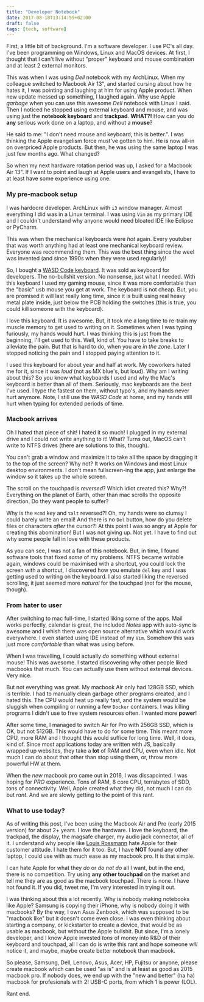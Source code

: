 ```yaml
---
title: "Developer Notebook"
date: 2017-08-18T13:14:59+02:00
draft: false
tags: [tech, software]
---
```

First, a little bit of background. I'm a software developer. I use PC's all day. 
I've been programming on Windows, Linux and MacOS devices. At first, I thought 
that I can't live without "proper" keyboard and mouse combination and at 
least 2 external monitors. 

This was when I was using *Dell* notebook with 
my ArchLinux. When my colleague switched to Macbook Air 13", and started 
cursing about how he hates it, I was pointing and laughing at him for using 
Apple product. When new update messed up something, I laughed again. Why 
use Apple *garbage* when you can use this awesome *Dell* notebook with Linux I said.
Then I noticed he stopped using external keyboard and mouse, and was using just the
**notebook keyboard** and **trackpad**. **WHAT?!** How can you do **any** serious
work done on a laptop, and without a **mouse**?

He said to me: "I don't need mouse and keyboard, this is better.". I was thinking 
the Apple evangelism force must've gotten to him. He is now all-in on overpriced Apple products.
But then, he was using the same laptop I was just few months ago. What changed?

So when my next hardware rotation period was up, I asked for a Macbook Air 13".
If I want to point and laugh at Apple users and evangelists, I have to at least
have some experience using one.

### My pre-macbook setup
I was hardocre developer. ArchLinux with `i3` window manager. Almost everything I did was
in a Linux terminal. I was using `Vim` as my primary IDE and I couldn't understand why anyone
would need bloated IDE like Eclipse or PyCharm.

This was when the mechanical keyboards were *hot* again. Every youtuber that was worth anything
had at least one mechanical keyboard review. Everyone was recommending them. This was the best thing
since the weel was invented (and since 1990s when they were used regularly)!

So, I bought a [WASD Code keyboard](http://www.wasdkeyboards.com/index.php/products/code-keyboard/code-87-key-mechanical-keyboard.html).
It was sold as keyboard for developers. The no-bullshit version. No nonsense, just what I needed.
With this keyboard I used my gaming mouse, since it was more comfortable than the "basic" usb mouse you
get at work. The keyboard is not cheap. But, you are promised it will last really long time, since it
is built using real heavy metal plate inside, just below the PCB holding the switches (this is true, you could kill someone with the keyboard).

I love this keyboard. It is awesome. But, it took me a long time to re-train my muscle memory to get
used to writing on it. Sometimes when I was typing furiously, my hands would hurt. I was thinking this
is just from the beginning, I'll get used to this. Well, kind of. You have to take breaks to alleviate the pain.
But that is hard to do, when you are *in the zone*. Later I stopped noticing the pain and I stopped paying attention to it.

I used this keyboard for about year and half at work. My coworkers hated me for it, since it was *loud* (not as MX blue's, but loud).
Why am I writing about this? So you know what keyboards I used and why the Mac's keyboard is better than all of them. Seriously, mac
keyboards are the best I've used. I type the fastest on them, without typo's, and my hands never hurt anymore. Note, I still use
the *WASD Code* at home, and my hands still hurt when typing for extended periods of time.

### Macbook arrives
Oh I hated that piece of shit! I hated it so much! I plugged in my external drive and
I could not write anything to it! What? Turns out, MacOS can't write to NTFS drives (there are solutions to this, though).

You can't grab a window and maximize it to take all the space by dragging it to the top of the screen? Why not?
It works on Windows and most Linux desktop environments. I don't mean fullscreen-ing the app, just enlarge
the window so it takes up the whole screen.

The scroll on the touchpad is *reversed*? Which idiot created this? Why?! Everything on the planet of Earth, other than
mac scrolls the opposite direction. Do they want people to suffer?

Why is the `⌘cmd` key and `⌥alt` reversed?! Oh, my hands were so clumsy I could barely write
an email! And there is no `Del` button, how do you delete files or characters *after* the cursor?!
At this point I was so angry at Apple for creating this abomination! But I was not giving up. Not yet.
I have to find out why some people fall in love with these products.

As you can see, I was not a fan of this notebook. But, in time, I found software tools that fixed *some* of my problems. NTFS became writable again,
windows could be maximised with a shortcut, you could lock the screen with a shortcut, I discovered how you emulate `del` key and I was
getting used to writing on the keyboard. I also started liking the reversed scrolling, it just seemed more *natural* for the touchpad (not for the mouse, though).

### From hater to user
After switching to mac full-time, I started liking some of the apps. Mail works perfectly, calendar is great, the included *Notes* app with auto-sync is awesome
and I whish there was open source alternative which would work everywhere. I even started using IDE instead of my `Vim`. Somehow
this was just more *comfortable* than what was using before.

When I was travelling, I could actually *do* something without external mouse! This was awesome. I started discovering why other people
liked macbooks that much. You can actually use them without external devices. Very nice.

But not everything was great. My macbook Air only had 128GB SSD, which is terrible. I had to manually clean garbage other programs created, and I hated this. 
The CPU would heat up really fast, and the system would be sluggish when compiling or running a few `Docker` containers. I was killing programs I didn't use
to free system resources often. I wanted more **power**!

After some time, I managed to switch Air for Pro with 256GB SSD, which is OK, but not 512GB. This would have to do for some time. This meant more CPU, more RAM
and I thought this would suffice for long time. Well, it does, kind of. Since most applications today are written with JS, basically wrapped up websites,
they take a **lot** of RAM and CPU, even when idle. Not much I can do about that other than stop using them, or, throw more powerful HW at them.

When the *new* macbook pro came out in 2016, I was dissapointed. I was hoping for *PRO* experience. Tons of RAM, 8 core CPU, terrabytes of SDD, tons of connectivity.
Well, Apple created what they did, not much I can do but *rant*. And we are slowly getting to the point of this rant.

### What to use today?
As of writing this post, I've been using the Macbook Air and Pro (early 2015 version) for about 2+ years. I love the hardware. I love the keyboard, the trackpad, the display,
the magsafe charger, my audio jack connector, all of it. I understand why people like [Louis Rossmann](https://www.youtube.com/user/rossmanngroup) hate Apple for
their customer attitude. I hate them for it too. But, I have **NOT** found any other laptop, I could use with as much ease as my macbook pro. It is that simple.

I can hate Apple for what they *do* or *do not do* all I want, but in the end, there is no competition. Try using **any other touchpad** on the market
and tell me they are as good as the macbook touchpad. There is none. I have not found it. If you did, tweet me, I'm very interested in trying it out.

I was thinking about this a lot recently. Why is nobody making notebooks like Apple? Samsung is copying their iPhone, why is nobody
doing it with macbooks? By the way, I own Asus Zenbook, which was supposed to be "macbook like" but it doesn't come even close. I was
even thinking about starting a company, or kickstarter to create a device, that would be as usable as macbook, but without the Apple bullshit.
But since, I'm a lonely developer, and I know Apple invested *tons* of money into R&D of their keyboard and touchpad, all I can do
is write this rant and hope someone *will* notice it, and maybe, maybe create better notebook than macbook.

So please, Samsung, Dell, Lenovo, Asus, Acer, HP, Fujitsu or anyone, please create macbook which can be used "as is" and is at least as good as
2015 macbook pro. If nobody does, we end up with the "new and better" (ha ha) macbook for profesionals with 2! USB-C ports, from which 1 is power (LOL).

Rant end. 
